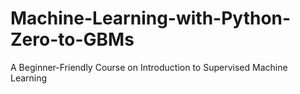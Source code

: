 # Machine-Learning-with-Python-Zero-to-GBMs
A Beginner-Friendly Course on Introduction to Supervised Machine Learning
